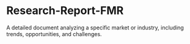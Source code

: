 # Research-Report-FMR
A detailed document analyzing a specific market or industry, including trends, opportunities, and challenges.
